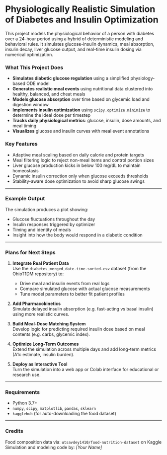# Physiologically Realistic Simulation of Diabetes and Insulin Optimization

This project models the physiological behavior of a person with diabetes over a 24-hour period using a hybrid of deterministic modeling and behavioral rules. It simulates glucose-insulin dynamics, meal absorption, insulin decay, liver glucose output, and real-time insulin dosing via numerical optimization.

### What This Project Does

- **Simulates diabetic glucose regulation** using a simplified physiology-based ODE model
- **Generates realistic meal events** using nutritional data clustered into healthy, balanced, and cheat meals
- **Models glucose absorption** over time based on glycemic load and digestion window
- **Implements insulin optimization** using `scipy.optimize.minimize` to determine the ideal dose per timestep
- **Tracks daily physiological metrics**: glucose, insulin, dose amounts, and meal timing
- **Visualizes** glucose and insulin curves with meal event annotations

### Key Features

- Adaptive meal scaling based on daily calorie and protein targets
- Meal filtering logic to reject non-meal items and control portion sizes
- Liver glucose production kicks in below 100 mg/dL to maintain homeostasis
- Dynamic insulin correction only when glucose exceeds thresholds
- Stability-aware dose optimization to avoid sharp glucose swings

---

### Example Output

The simulation produces a plot showing:

- Glucose fluctuations throughout the day
- Insulin responses triggered by optimizer
- Timing and identity of meals
- Insight into how the body would respond in a diabetic condition

---

### Plans for Next Steps

1. **Integrate Real Patient Data**  
   Use the `diabetes_merged_date-time-sorted.csv` dataset (from the OhioT1DM repository) to:
   - Drive meal and insulin events from real logs
   - Compare simulated glucose with actual glucose measurements
   - Tune model parameters to better fit patient profiles

2. **Add Pharmacokinetics**  
   Simulate delayed insulin absorption (e.g. fast-acting vs basal insulin) using more realistic curves.

3. **Build Meal-Dose Matching System**  
   Develop logic for predicting required insulin dose based on meal contents (e.g. carbs, glycemic index).

4. **Optimize Long-Term Outcomes**  
   Extend the simulation across multiple days and add long-term metrics (A1c estimate, insulin burden).

5. **Deploy as Interactive Tool**  
   Turn the simulation into a web app or Colab interface for educational or research use.

---

### Requirements

- Python 3.7+
- `numpy`, `scipy`, `matplotlib`, `pandas`, `sklearn`
- `kagglehub` (for auto-downloading the food dataset)

---

### Credits

Food composition data via: `utsavdey1410/food-nutrition-dataset` on Kaggle  
Simulation and modeling code by: *[Your Name]*

